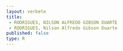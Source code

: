 ```yaml
---
layout: verbete
title:
 - RODRIGUES, NILSON ALFREDO GIBSON DUARTE
 - RODRIGUES, Nilson Alfredo Gibson Duarte
published: false
type: R
---
```


